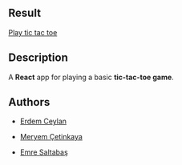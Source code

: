 ## Result

[Play tic tac toe](https://tic-tac-toe-eight-dusky.vercel.app/)

## Description

A **React** app for playing a basic **tic-tac-toe game**.

## Authors

- [Erdem Ceylan](https://github.com/erdemxceylan)

- [Meryem Çetinkaya](https://github.com/meryemctnky)

- [Emre Saltabaş](https://github.com/emresaltabas)
